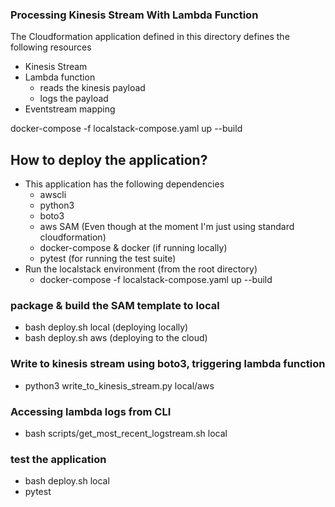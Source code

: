 ### Processing Kinesis Stream With Lambda Function ###

The Cloudformation  application defined in this directory defines the following resources
* Kinesis Stream
* Lambda function 
    - reads the kinesis payload
    - logs the payload
* Eventstream mapping 

docker-compose -f localstack-compose.yaml up --build 

## How to deploy the application? ## 
* This application has the following dependencies
    * awscli
    * python3
    * boto3  
    * aws SAM (Even though at the moment I'm just using standard cloudformation)
    * docker-compose & docker (if running locally)
    * pytest (for running the test suite)
* Run the localstack environment (from the root directory)
    * docker-compose -f localstack-compose.yaml up --build

### package & build the SAM template to local ###
* bash deploy.sh local (deploying locally)
* bash deploy.sh aws (deploying to the cloud)


### Write to kinesis stream using boto3, triggering lambda function ###
* python3 write_to_kinesis_stream.py local/aws 

### Accessing lambda logs from CLI  ###
* bash scripts/get_most_recent_logstream.sh local 


### test the application ### 
* bash deploy.sh local
* pytest